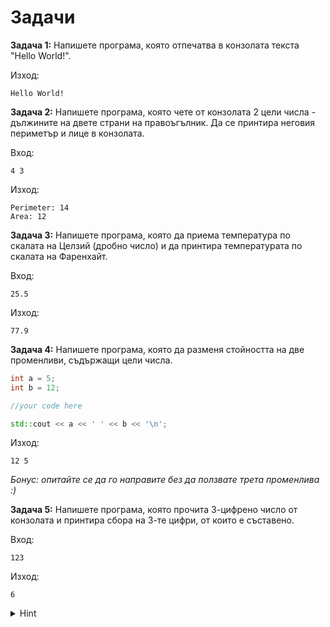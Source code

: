 ﻿# Задачи

**Задача 1:**
Напишете програма, която отпечатва в конзолата текста "Hello World!".  

Изход:
```
Hello World!
```

**Задача 2:**
Напишете програма, която чете от конзолата 2 цели числа - дължините на двете страни на правоъгълник. Да се принтира неговия периметър и лице в конзолата.

Вход:
```
4 3
```
Изход:
```
Perimeter: 14
Area: 12
```

**Задача 3:**
Напишете програма, която да приема температура по скалата на Целзий (дробно число) и да принтира температурата по скалата на Фаренхайт.

Вход:
```
25.5
```
Изход:
```
77.9
```

**Задача 4:**
Напишете програма, която да разменя стойността на две променливи, съдържащи цели числа.

``` c++
int a = 5;
int b = 12;

//your code here

std::cout << a << ' ' << b << '\n';
```

Изход:
```
12 5
```
*Бонус: опитайте се да го направите без да ползвате трета променлива :)*

**Задача 5:**
Напишете програма, която прочита 3-цифрено число от конзолата и принтира сбора на 3-те цифри, от които е съставено.

Вход:
```
123
```
Изход:
```
6
```

<details>
<summary>Hint</summary>
Използвайте операторът '%'.
</details>